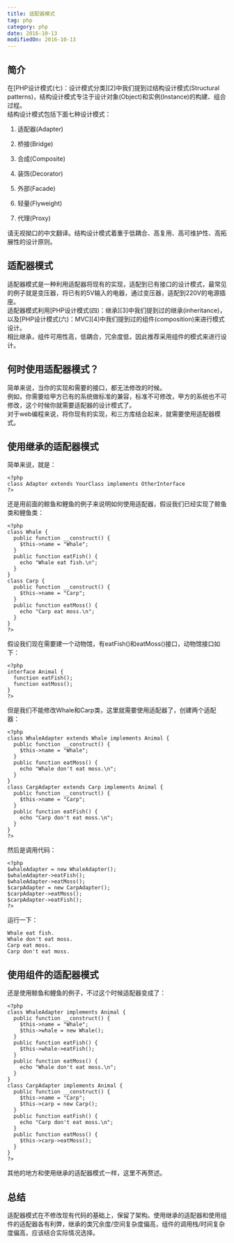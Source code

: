 ```yaml
---
title: 适配器模式
tag: php
category: php
date: 2016-10-13
modifiedOn: 2016-10-13
---
```


## 简介

在[PHP设计模式(七)：设计模式分类][2]中我们提到过结构设计模式(Structural
patterns)，结构设计模式专注于设计对象(Object)和实例(Instance)的构建、组合过程。  
结构设计模式包括下面七种设计模式：

  1. 适配器(Adapter)

  2. 桥接(Bridge)

  3. 合成(Composite)

  4. 装饰(Decorator)

  5. 外部(Facade)

  6. 轻量(Flyweight)

  7. 代理(Proxy)

请无视拗口的中文翻译。结构设计模式着重于低耦合、高复用、高可维护性、高拓展性的设计原则。

## 适配器模式

适配器模式是一种利用适配器将现有的实现，适配到已有接口的设计模式，最常见的例子就是变压器，将已有的5V输入的电器，通过变压器，适配到220V的电源插座。  
适配器模式利用[PHP设计模式(四)：继承][3]中我们提到过的继承(inheritance)，以及[PHP设计模式(六)：MVC][4]中我们提到过的组件(composition)来进行模式设计。  
相比继承，组件可用性高，低耦合，冗余度低，因此推荐采用组件的模式来进行设计。

## 何时使用适配器模式？

简单来说，当你的实现和需要的接口，都无法修改的时候。  
例如，你需要给甲方已有的系统做标准的兼容，标准不可修改，甲方的系统也不可修改，这个时候你就需要适配器的设计模式了。  
对于web编程来说，将你现有的实现，和三方库结合起来，就需要使用适配器模式。

## 使用继承的适配器模式

简单来说，就是：

    
    
    <?php
    class Adapter extends YourClass implements OtherInterface
    ?>

还是用前面的鲸鱼和鲤鱼的例子来说明如何使用适配器，假设我们已经实现了鲸鱼类和鲤鱼类：

    
    
    <?php
    class Whale {
      public function __construct() {
        $this->name = "Whale";
      }
      public function eatFish() {
        echo "Whale eat fish.\n";
      }
    }
    class Carp {
      public function __construct() {
        $this->name = "Carp";
      }
      public function eatMoss() {
        echo "Carp eat moss.\n";
      }
    }
    ?>

假设我们现在需要建一个动物馆，有eatFish()和eatMoss()接口，动物馆接口如下：

    
    
    <?php
    interface Animal {
      function eatFish();
      function eatMoss();
    }
    ?>

但是我们不能修改Whale和Carp类，这里就需要使用适配器了，创建两个适配器：

    
    
    <?php
    class WhaleAdapter extends Whale implements Animal {
      public function __construct() {
        $this->name = "Whale";
      }
      public function eatMoss() {
        echo "Whale don't eat moss.\n";
      }
    }
    class CarpAdapter extends Carp implements Animal {
      public function __construct() {
        $this->name = "Carp";
      }
      public function eatFish() {
        echo "Carp don't eat moss.\n";
      }
    }
    ?>

然后是调用代码：

    
    
    <?php
    $whaleAdapter = new WhaleAdapter();
    $whaleAdapter->eatFish();
    $whaleAdapter->eatMoss();
    $carpAdapter = new CarpAdapter();
    $carpAdapter->eatMoss();
    $carpAdapter->eatFish();
    ?>

运行一下：

    
    
    Whale eat fish.
    Whale don't eat moss.
    Carp eat moss.
    Carp don't eat moss.

## 使用组件的适配器模式

还是使用鲸鱼和鲤鱼的例子，不过这个时候适配器变成了：

    
    
    <?php
    class WhaleAdapter implements Animal {
      public function __construct() {
        $this->name = "Whale";
        $this->whale = new Whale();
      }
      public function eatFish() {
        $this->whale->eatFish();
      }
      public function eatMoss() {
        echo "Whale don't eat moss.\n";
      }
    }
    class CarpAdapter implements Animal {
      public function __construct() {
        $this->name = "Carp";
        $this->carp = new Carp();
      }
      public function eatFish() {
        echo "Carp don't eat moss.\n";
      }
      public function eatMoss() {
        $this->carp->eatMoss();
      }
    }
    ?>

其他的地方和使用继承的适配器模式一样，这里不再赘述。

## 总结

适配器模式在不修改现有代码的基础上，保留了架构。使用继承的适配器和使用组件的适配器各有利弊，继承的类冗余度/空间复杂度偏高，组件的调用栈/时间复杂度偏高，应该结合实际情况选择。



